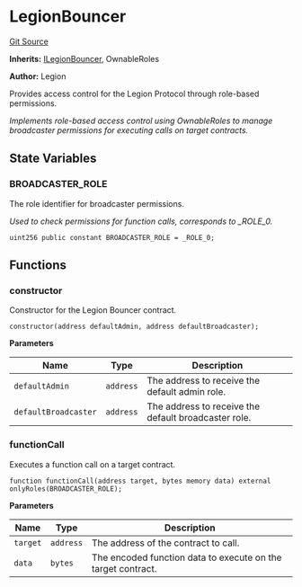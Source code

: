 # LegionBouncer
[Git Source](https://github.com/Legion-Team/legion-protocol-contracts/blob/ee293af08cf63f9bfeacc7adda6146d75c306212/src/access/LegionBouncer.sol)

**Inherits:**
[ILegionBouncer](/src/interfaces/access/ILegionBouncer.sol/interface.ILegionBouncer.md), OwnableRoles

**Author:**
Legion

Provides access control for the Legion Protocol through role-based permissions.

*Implements role-based access control using OwnableRoles to manage broadcaster permissions for executing calls on
target contracts.*


## State Variables
### BROADCASTER_ROLE
The role identifier for broadcaster permissions.

*Used to check permissions for function calls, corresponds to _ROLE_0.*


```solidity
uint256 public constant BROADCASTER_ROLE = _ROLE_0;
```


## Functions
### constructor

Constructor for the Legion Bouncer contract.


```solidity
constructor(address defaultAdmin, address defaultBroadcaster);
```
**Parameters**

|Name|Type|Description|
|----|----|-----------|
|`defaultAdmin`|`address`|The address to receive the default admin role.|
|`defaultBroadcaster`|`address`|The address to receive the default broadcaster role.|


### functionCall

Executes a function call on a target contract.


```solidity
function functionCall(address target, bytes memory data) external onlyRoles(BROADCASTER_ROLE);
```
**Parameters**

|Name|Type|Description|
|----|----|-----------|
|`target`|`address`|The address of the contract to call.|
|`data`|`bytes`|The encoded function data to execute on the target contract.|


